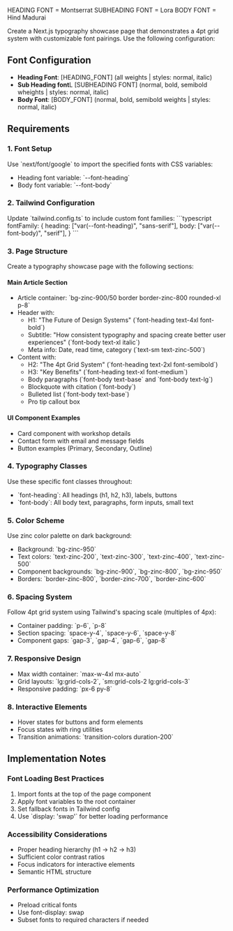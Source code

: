 
HEADING FONT = Montserrat
SUBHEADING FONT = Lora
BODY FONT = Hind Madurai


Create a Next.js typography showcase page that demonstrates a 4pt grid system with customizable font pairings. Use the following configuration:

## Font Configuration
- **Heading Font**: [HEADING_FONT] (all weights | styles: normal, italic)
- **Sub Heading font**L [SUBHEADING FONT] (normal, bold, semibold wheights | styles: normal, italic)
- **Body Font**: [BODY_FONT] (normal, bold, semibold weights | styles: normal, italic)

## Requirements

### 1. Font Setup
Use \`next/font/google\` to import the specified fonts with CSS variables:
- Heading font variable: \`--font-heading\`
- Body font variable: \`--font-body\`

### 2. Tailwind Configuration
Update \`tailwind.config.ts\` to include custom font families:
\`\`\`typescript
fontFamily: {
  heading: ["var(--font-heading)", "sans-serif"],
  body: ["var(--font-body)", "serif"],
}
\`\`\`

### 3. Page Structure
Create a typography showcase page with the following sections:

#### Main Article Section
- Article container: \`bg-zinc-900/50 border border-zinc-800 rounded-xl p-8\`
- Header with:
  - H1: "The Future of Design Systems" (\`font-heading text-4xl font-bold\`)
  - Subtitle: "How consistent typography and spacing create better user experiences" (\`font-body text-xl italic\`)
  - Meta info: Date, read time, category (\`text-sm text-zinc-500\`)
- Content with:
  - H2: "The 4pt Grid System" (\`font-heading text-2xl font-semibold\`)
  - H3: "Key Benefits" (\`font-heading text-xl font-medium\`)
  - Body paragraphs (\`font-body text-base\` and \`font-body text-lg\`)
  - Blockquote with citation (\`font-body\`)
  - Bulleted list (\`font-body text-base\`)
  - Pro tip callout box

#### UI Component Examples
- Card component with workshop details
- Contact form with email and message fields
- Button examples (Primary, Secondary, Outline)

### 4. Typography Classes
Use these specific font classes throughout:
- \`font-heading\`: All headings (h1, h2, h3), labels, buttons
- \`font-body\`: All body text, paragraphs, form inputs, small text

### 5. Color Scheme
Use zinc color palette on dark background:
- Background: \`bg-zinc-950\`
- Text colors: \`text-zinc-200\`, \`text-zinc-300\`, \`text-zinc-400\`, \`text-zinc-500\`
- Component backgrounds: \`bg-zinc-900\`, \`bg-zinc-800\`, \`bg-zinc-950\`
- Borders: \`border-zinc-800\`, \`border-zinc-700\`, \`border-zinc-600\`

### 6. Spacing System
Follow 4pt grid system using Tailwind's spacing scale (multiples of 4px):
- Container padding: \`p-6\`, \`p-8\`
- Section spacing: \`space-y-4\`, \`space-y-6\`, \`space-y-8\`
- Component gaps: \`gap-3\`, \`gap-4\`, \`gap-6\`, \`gap-8\`

### 7. Responsive Design
- Max width container: \`max-w-4xl mx-auto\`
- Grid layouts: \`lg:grid-cols-2\`, \`sm:grid-cols-2 lg:grid-cols-3\`
- Responsive padding: \`px-6 py-8\`

### 8. Interactive Elements
- Hover states for buttons and form elements
- Focus states with ring utilities
- Transition animations: \`transition-colors duration-200\`

## Implementation Notes

### Font Loading Best Practices
1. Import fonts at the top of the page component
2. Apply font variables to the root container
3. Set fallback fonts in Tailwind config
4. Use \`display: 'swap'\` for better loading performance

### Accessibility Considerations
- Proper heading hierarchy (h1 → h2 → h3)
- Sufficient color contrast ratios
- Focus indicators for interactive elements
- Semantic HTML structure

### Performance Optimization
- Preload critical fonts
- Use font-display: swap
- Subset fonts to required characters if needed
